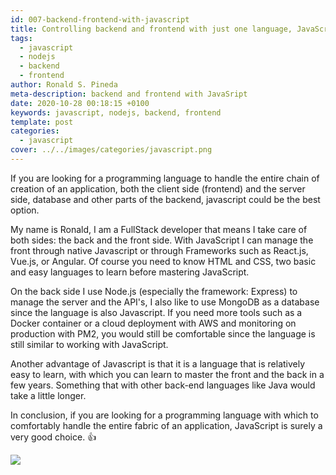 ```yaml
---
id: 007-backend-frontend-with-javascript
title: Controlling backend and frontend with just one language, JavaScript
tags:
  - javascript
  - nodejs
  - backend
  - frontend
author: Ronald S. Pineda
meta-description: backend and frontend with JavaSript
date: 2020-10-28 00:18:15 +0100
keywords: javascript, nodejs, backend, frontend
template: post
categories:
  - javascript
cover: ../../images/categories/javascript.png
---
```


If you are looking for a programming language to handle the entire chain of creation of an application, both the client side (frontend) and the server side, database and other parts of the backend, javascript could be the best option.

My name is Ronald, I am a FullStack developer that means I take care of both sides: the back and the front side. With JavaScript I can manage the front through native Javascript or through Frameworks such as React.js,  Vue.js, or Angular. Of course you need to know HTML and CSS, two basic and easy languages ​​to learn before mastering JavaScript.

On the back side I use Node.js (especially the framework: Express) to manage the server and the API's, I also like to use MongoDB as a database since the language is also Javascript. If you need more tools such as a Docker container or a cloud deployment with AWS and monitoring on production with PM2, you would still be comfortable since the language is still similar to working with JavaScript.

Another advantage of Javascript is that it is a language that is relatively easy to learn, with which you can learn to master the front and the back in a few years. Something that with other back-end languages ​​like Java would take a little longer.

In conclusion, if you are looking for a programming language with which to comfortably handle the entire fabric of an application, JavaScript is surely a very good choice. :+1:

<img src="https://www.simform.com/wp-content/uploads/2019/10/MEAN-stack-nodejs.png">